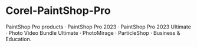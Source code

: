 # Corel-PaintShop-Pro
PaintShop Pro products · PaintShop Pro 2023 · PaintShop Pro 2023 Ultimate · Photo Video Bundle Ultimate · PhotoMirage · ParticleShop · Business &amp; Education.
